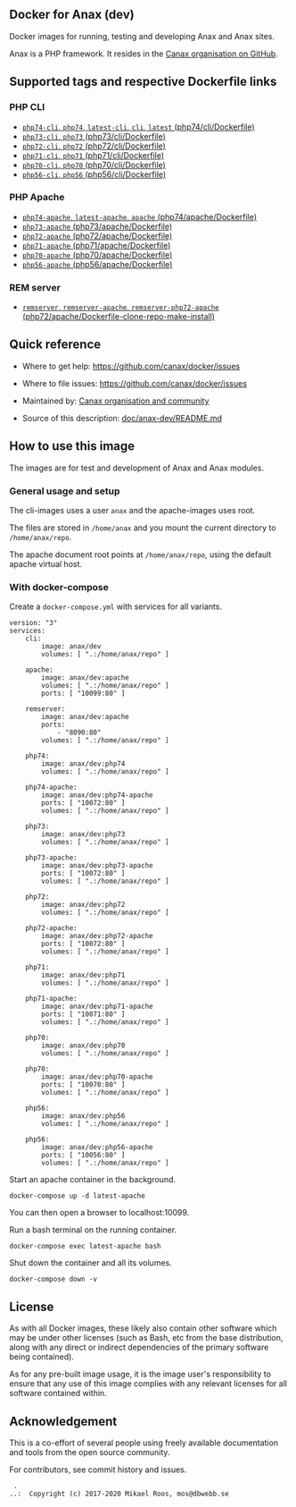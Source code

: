 Docker for Anax (dev)
-------------------

Docker images for running, testing and developing Anax and Anax sites.

Anax is a PHP framework. It resides in the [Canax organisation on GitHub](https://github.com/canax).



Supported tags and respective Dockerfile links
-------------------



### PHP CLI

* [`php74-cli`, `php74`, `latest-cli`, `cli`, `latest` (php74/cli/Dockerfile)](https://github.com/canax/docker/blob/master/php74/cli/Dockerfile)
* [`php73-cli`, `php73` (php73/cli/Dockerfile)](https://github.com/canax/docker/blob/master/php73/cli/Dockerfile)
* [`php72-cli`, `php72` (php72/cli/Dockerfile)](https://github.com/canax/docker/blob/master/php72/cli/Dockerfile)
* [`php71-cli`, `php71` (php71/cli/Dockerfile)](https://github.com/canax/docker/blob/master/php71/cli/Dockerfile)
* [`php70-cli`, `php70` (php70/cli/Dockerfile)](https://github.com/canax/docker/blob/master/php70/cli/Dockerfile)
* [`php56-cli`, `php56` (php56/cli/Dockerfile)](https://github.com/canax/docker/blob/master/php56/cli/Dockerfile)



### PHP Apache

* [`php74-apache`, `latest-apache`, `apache` (php74/apache/Dockerfile)](https://github.com/canax/docker/blob/master/php74/apache/Dockerfile)
* [`php73-apache` (php73/apache/Dockerfile)](https://github.com/canax/docker/blob/master/php73/apache/Dockerfile)
* [`php72-apache` (php72/apache/Dockerfile)](https://github.com/canax/docker/blob/master/php72/apache/Dockerfile)
* [`php71-apache` (php71/apache/Dockerfile)](https://github.com/canax/docker/blob/master/php71/apache/Dockerfile)
* [`php70-apache` (php70/apache/Dockerfile)](https://github.com/canax/docker/blob/master/php70/apache/Dockerfile)
* [`php56-apache` (php56/apache/Dockerfile)](https://github.com/canax/docker/blob/master/php56/apache/Dockerfile)



### REM server

* [`remserver`, `remserver-apache`, `remserver-php72-apache` (php72/apache/Dockerfile-clone-repo-make-install)](https://github.com/canax/docker/blob/master/php72/apache/Dockerfile-clone-repo-make-install)



Quick reference
-------------------

* Where to get help:
    https://github.com/canax/docker/issues

* Where to file issues:
    https://github.com/canax/docker/issues

* Maintained by:
    [Canax organisation and community](https://github.com/canax/docker/issues)

* Source of this description:
    [doc/anax-dev/README.md](https://github.com/canax/docker/blob/master/doc/anax-dev/README.md)



How to use this image
-------------------

The images are for test and development of Anax and Anax modules.



### General usage and setup

The cli-images uses a user `anax` and the apache-images uses root.

The files are stored in `/home/anax` and you mount the current directory to `/home/anax/repo`.

The apache document root points at `/home/anax/repo`, using the default apache virtual host.



### With docker-compose

Create a `docker-compose.yml` with services for all variants.

```text
version: "3"
services:
    cli:
        image: anax/dev
        volumes: [ ".:/home/anax/repo" ]

    apache:
        image: anax/dev:apache
        volumes: [ ".:/home/anax/repo" ]
        ports: [ "10099:80" ]

    remserver:
        image: anax/dev:apache
        ports:
            - "8090:80"
        volumes: [ ".:/home/anax/repo" ]

    php74:
        image: anax/dev:php74
        volumes: [ ".:/home/anax/repo" ]

    php74-apache:
        image: anax/dev:php74-apache
        ports: [ "10072:80" ]
        volumes: [ ".:/home/anax/repo" ]

    php73:
        image: anax/dev:php73
        volumes: [ ".:/home/anax/repo" ]

    php73-apache:
        image: anax/dev:php73-apache
        ports: [ "10072:80" ]
        volumes: [ ".:/home/anax/repo" ]

    php72:
        image: anax/dev:php72
        volumes: [ ".:/home/anax/repo" ]

    php72-apache:
        image: anax/dev:php72-apache
        ports: [ "10072:80" ]
        volumes: [ ".:/home/anax/repo" ]

    php71:
        image: anax/dev:php71
        volumes: [ ".:/home/anax/repo" ]

    php71-apache:
        image: anax/dev:php71-apache
        ports: [ "10071:80" ]
        volumes: [ ".:/home/anax/repo" ]

    php70:
        image: anax/dev:php70
        volumes: [ ".:/home/anax/repo" ]

    php70:
        image: anax/dev:php70-apache
        ports: [ "10070:80" ]
        volumes: [ ".:/home/anax/repo" ]

    php56:
        image: anax/dev:php56
        volumes: [ ".:/home/anax/repo" ]

    php56:
        image: anax/dev:php56-apache
        ports: [ "10056:80" ]
        volumes: [ ".:/home/anax/repo" ]
```

Start an apache container in the background.

```text
docker-compose up -d latest-apache
```

You can then open a browser to localhost:10099.

Run a bash terminal on the running container.

```text
docker-compose exec latest-apache bash
```

Shut down the container and all its volumes.

```text
docker-compose down -v
```



License
-------------------

As with all Docker images, these likely also contain other software which may be under other licenses (such as Bash, etc from the base distribution, along with any direct or indirect dependencies of the primary software being contained).

As for any pre-built image usage, it is the image user's responsibility to ensure that any use of this image complies with any relevant licenses for all software contained within.



Acknowledgement
-------------------

This is a co-effort of several people using freely available documentation and tools from the open source community.

For contributors, see commit history and issues.




```
 .
..:  Copyright (c) 2017-2020 Mikael Roos, mos@dbwebb.se
```
